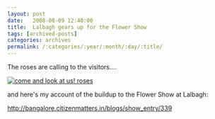 ```yaml
---
layout: post
date:	2008-08-09 12:40:00
title:  Lalbagh gears up for the Flower Show
tags: [archived-posts]
categories: archives
permalink: /:categories/:year/:month/:day/:title/
---
```

The roses are calling to the visitors....



<a href="http://s297.photobucket.com/albums/mm205/depontis/?action=view&current=IMG_5530.jpg" target="_blank"><img src="http://i297.photobucket.com/albums/mm205/depontis/IMG_5530.jpg" border="0" alt="come and look at us! roses"></a>



and here's my account of the buildup to the Flower Show at Lalbagh:


http://bangalore.citizenmatters.in/blogs/show_entry/339
